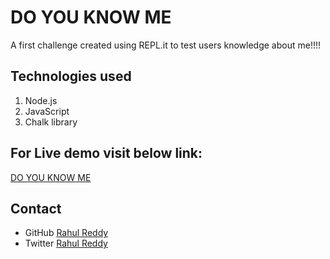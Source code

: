 # DO YOU KNOW ME

A first challenge created using REPL.it to test users knowledge about me!!!!

## Technologies used

1. Node.js
1. JavaScript
1. Chalk library

## For Live demo visit below link: 

[DO YOU KNOW ME](https://replit.com/@DeRaowl/DoYouKnowMe-1?embed=1&output=1)

## Contact

- GitHub [Rahul Reddy](https://github.com/DeRaowl/)
- Twitter [Rahul Reddy](https://twitter.com/DeRaowl)
